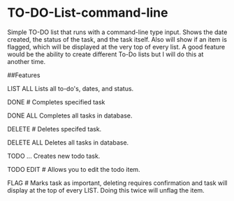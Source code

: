 # TO-DO-List-command-line

Simple TO-DO list that runs with a command-line type input. Shows the date created, the status of the task, and the task itself. Also will show if an item is flagged, which will be displayed at the very top of every list. A good feature would be the ability to create different To-Do lists but I will do this at another time. 

##Features

LIST ALL		Lists all to-do's, dates, and status.

DONE #			Completes specified task

DONE ALL		Completes all tasks in database.

DELETE #		Deletes specifed task.

DELETE ALL		Deletes all tasks in database.

TODO ...		Creates new todo task.

TODO EDIT #		Allows you to edit the todo item.

FLAG #       Marks task as important, deleting requires
			confirmation and task will display at the
			top of every LIST. Doing this twice will 
			unflag the item.
    
